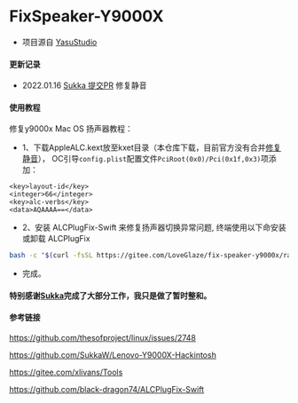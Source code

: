 # FixSpeaker-Y9000X
- 项目源自 [YasuStudio](https://gitee.com/YasuStudio/fix-speaker-y9000x)
#### 更新记录
- 2022.01.16 [Sukka 提交PR](https://github.com/acidanthera/AppleALC/pull/755) 修复静音

#### 使用教程
修复y9000x Mac OS 扬声器教程：

- 1、下载AppleALC.kext放至kxet目录（本仓库下载，目前官方没有合并[修复静音](https://github.com/acidanthera/AppleALC/pull/755)），
OC引导`config.plist`配置文件`PciRoot(0x0)/Pci(0x1f,0x3)`项添加：
```
<key>layout-id</key>
<integer>66</integer>
<key>alc-verbs</key>
<data>AQAAAA==</data>
```

- 2、安装 ALCPlugFix-Swift 来修复扬声器切换异常问题, 终端使用以下命安装或卸载 ALCPlugFix
```bash
bash -c "$(curl -fsSL https://gitee.com/LoveGlaze/fix-speaker-y9000x/raw/master/FixSpeaker-Y9000X.sh)"
```

- 完成。

#### 特别感谢[Sukka](https://github.com/SukkaW)完成了大部分工作，我只是做了暂时整和。
#### 参考链接
https://github.com/thesofproject/linux/issues/2748

https://github.com/SukkaW/Lenovo-Y9000X-Hackintosh

https://gitee.com/xlivans/Tools

https://github.com/black-dragon74/ALCPlugFix-Swift
